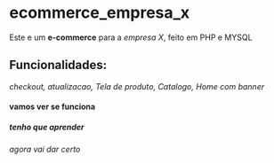 # ecommerce_empresa_x
 Este e um **e-commerce** para a *empresa X*, feito em PHP e MYSQL
## Funcionalidades:
_checkout, atualizacao, Tela de produto, Catalogo, Home com banner_ 
#### vamos ver se funciona
##### tenho que aprender
###### agora vai dar certo
